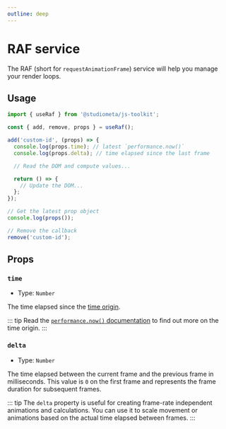 ```yaml
---
outline: deep
---
```


# RAF service

The RAF (short for `requestAnimationFrame`) service will help you manage your render loops.

## Usage

```js twoslash
import { useRaf } from '@studiometa/js-toolkit';

const { add, remove, props } = useRaf();

add('custom-id', (props) => {
  console.log(props.time); // latest `performance.now()`
  console.log(props.delta); // time elapsed since the last frame

  // Read the DOM and compute values...

  return () => {
    // Update the DOM...
  };
});

// Get the latest prop object
console.log(props());

// Remove the callback
remove('custom-id');
```

## Props

### `time`

- Type: `Number`

The time elapsed since the [time origin](https://developer.mozilla.org/en-US/docs/Web/API/DOMHighResTimeStamp#The_time_origin).

::: tip
Read the [`performance.now()` documentation](https://developer.mozilla.org/en-US/docs/Web/API/Performance/now) to find out more on the time origin.
:::

### `delta`

- Type: `Number`

The time elapsed between the current frame and the previous frame in milliseconds. This value is `0` on the first frame and represents the frame duration for subsequent frames.

::: tip
The `delta` property is useful for creating frame-rate independent animations and calculations. You can use it to scale movement or animations based on the actual time elapsed between frames.
:::
